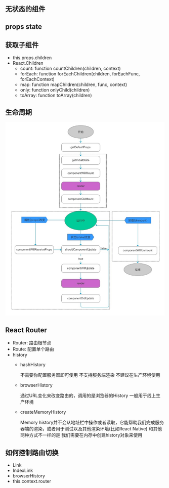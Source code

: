 ## 无状态的组件

## props state

## 获取子组件

- this.props.children
- React.Children
  + count: function countChildren(children, context)
  + forEach: function forEachChildren(children, forEachFunc, forEachContext)
  + map: function mapChildren(children, func, context)
  + only: function onlyChild(children)
  + toArray: function toArray(children)

## 生命周期

![profile](resource/life-cycle.jpg)

## React Router

- Router:  路由根节点
- Route:   配置单个路由
- history
  + hashHistory    

    不需要你配置服务器即可使用
    不支持服务端渲染
    不建议在生产环境使用

  + browserHistory

    通过URL变化来改变路由的，调用的是浏览器的History
    一般用于线上生产环境

  + createMemoryHistory

    Memory history并不会从地址栏中操作或者读取，它能帮助我们完成服务器端的渲染，或者用于测试以及其他渲染环境(比如React Native)
    和其他两种方式不一样的是 我们需要在内存中创建history对象来使用

## 如何控制路由切换

- Link
- IndexLink
- browserHistory
- this.context.router
